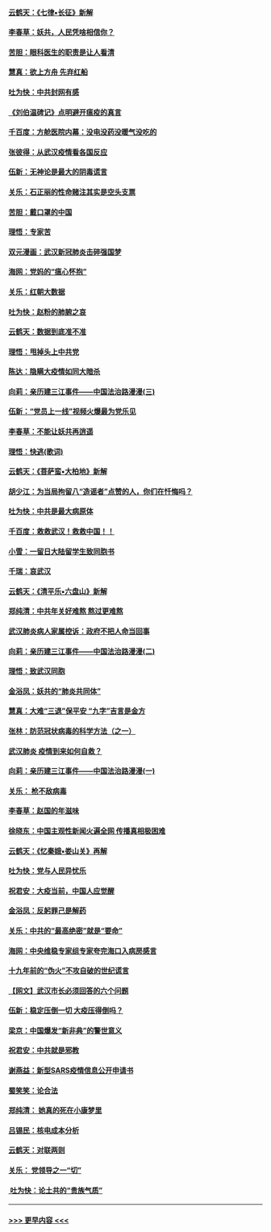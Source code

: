 #### [云鹤天：《七律▪长征》新解](../pages/nsc993/n11855479.md?t=02091944) 
#### [李春草：妖共，人民凭啥相信你？](../pages/nsc993/n11855196.md?t=02091944) 
#### [苦胆：眼科医生的职责是让人看清](../pages/nsc993/n11853840.md?t=02091944) 
#### [慧真：欲上方舟 先弃红船](../pages/nsc993/n11853483.md?t=02091944) 
#### [吐为快：中共封网有感](../pages/nsc993/n11852575.md?t=02091944) 
#### [《刘伯温碑记》点明避开瘟疫的真言](../pages/nsc993/n11852128.md?t=02091944) 
#### [千百度：方舱医院内幕：没电没药没暖气没吃的](../pages/nsc993/n11850211.md?t=02091944) 
#### [张彼得：从武汉疫情看各国反应](../pages/nsc993/n11850102.md?t=02091944) 
#### [伍新：无神论是最大的阴毒谎言](../pages/nsc993/n11846129.md?t=02091944) 
#### [关乐：石正丽的性命赌注其实是空头支票](../pages/nsc993/n11846109.md?t=02091944) 
#### [苦胆：戴口罩的中国](../pages/nsc993/n11845576.md?t=02091944) 
#### [理悟：专家苦](../pages/nsc993/n11845564.md?t=02091944) 
#### [双元漫画：武汉新冠肺炎击碎强国梦](../pages/nsc993/n11843320.md?t=02091944) 
#### [海网：党妈的“瘟心怀抱”](../pages/nsc993/n11840740.md?t=02091944) 
#### [关乐：红朝大数据](../pages/nsc993/n11840675.md?t=02091944) 
#### [吐为快：赵粉的肺腑之哀](../pages/nsc993/n11840618.md?t=02091944) 
#### [云鹤天：数据到底准不准](../pages/nsc993/n11840325.md?t=02091944) 
#### [理悟：甩掉头上中共党](../pages/nsc993/n11838826.md?t=02091944) 
#### [陈达：隐瞒大疫情如同大暗杀](../pages/nsc993/n11838771.md?t=02091944) 
#### [向莉：亲历建三江事件——中国法治路漫漫(三)](../pages/nsc993/n11831825.md?t=02091944) 
#### [伍新：“党员上一线”视频火爆最为党乐见](../pages/nsc993/n11838200.md?t=02091944) 
#### [李春草：不能让妖共再逍遥](../pages/nsc993/n11838102.md?t=02091944) 
#### [理悟：快逃(歌词)](../pages/nsc993/n11838083.md?t=02091944) 
#### [云鹤天：《菩萨蛮▪大柏地》新解](../pages/nsc993/n11838059.md?t=02091944) 
#### [胡少江：为当局拘留八“造谣者”点赞的人，你们在忏悔吗？](../pages/nsc993/n11836801.md?t=02091944) 
#### [吐为快：中共是最大病原体](../pages/nsc993/n11836748.md?t=02091944) 
#### [千百度：救救武汉！救救中国！！](../pages/nsc993/n11836145.md?t=02091944) 
#### [小雪：一留日大陆留学生致同胞书](../pages/nsc993/n11834624.md?t=02091944) 
#### [千瑞：哀武汉](../pages/nsc993/n11833647.md?t=02091944) 
#### [云鹤天：《清平乐▪六盘山》新解](../pages/nsc993/n11833611.md?t=02091944) 
#### [郑纯清：中共年关好难熬 熬过更难熬](../pages/nsc993/n11833489.md?t=02091944) 
#### [武汉肺炎病人家属控诉：政府不把人命当回事](../pages/nsc993/n11833205.md?t=02091944) 
#### [向莉：亲历建三江事件——中国法治路漫漫(二)](../pages/nsc993/n11829102.md?t=02091944) 
#### [理悟：致武汉同胞](../pages/nsc993/n11831522.md?t=02091944) 
#### [金浴凤：妖共的“肺炎共同体”](../pages/nsc993/n11829448.md?t=02091944) 
#### [慧真：大难“三退”保平安 “九字”吉言是金方](../pages/nsc993/n11829501.md?t=02091944) 
#### [张林：防范冠状病毒的科学方法（之一）](../pages/nsc993/n11828618.md?t=02091944) 
#### [武汉肺炎 疫情到来如何自救？](../pages/nsc993/n11827632.md?t=02091944) 
#### [向莉：亲历建三江事件——中国法治路漫漫(一)](../pages/nsc993/n11827190.md?t=02091944) 
#### [关乐： 枪不敌病毒](../pages/nsc993/n11826746.md?t=02091944) 
#### [李春草：赵国的年滋味](../pages/nsc993/n11826321.md?t=02091944) 
#### [徐晓东：中国主观性新闻火遍全网 传播真相极困难](../pages/nsc993/n11826508.md?t=02091944) 
#### [云鹤天：《忆秦娥▪娄山关》再解](../pages/nsc993/n11824682.md?t=02091944) 
#### [吐为快：党与人民异忧乐](../pages/nsc993/n11824660.md?t=02091944) 
#### [祝君安：大疫当前，中国人应觉醒](../pages/nsc993/n11821946.md?t=02091944) 
#### [金浴凤：反躬罪己是解药](../pages/nsc993/n11820280.md?t=02091944) 
#### [关乐：中共的“最高绝密”就是“要命”](../pages/nsc993/n11816946.md?t=02091944) 
#### [海网：中央维稳专家组专家夸完海口入病房感言](../pages/nsc993/n11815138.md?t=02091944) 
#### [十九年前的“伪火”不攻自破的世纪谎言](../pages/nsc993/n11813238.md?t=02091944) 
#### [【网文】武汉市长必须回答的六个问题](../pages/nsc993/n11813848.md?t=02091944) 
#### [伍新：稳定压倒一切 大疫压得倒吗？](../pages/nsc993/n11812634.md?t=02091944) 
#### [梁京：中国爆发“新非典”的警世意义](../pages/nsc993/n11812554.md?t=02091944) 
#### [祝君安：中共就是邪教](../pages/nsc993/n11812431.md?t=02091944) 
#### [谢燕益：新型SARS疫情信息公开申请书](../pages/nsc993/n11808840.md?t=02091944) 
#### [蜀笑笑：论合法](../pages/nsc993/n11808064.md?t=02091944) 
#### [郑纯清： 她真的死在小康梦里](../pages/nsc993/n11806623.md?t=02091944) 
#### [吕锡民：核电成本分析](../pages/nsc993/n11806284.md?t=02091944) 
#### [云鹤天：对联两则](../pages/nsc993/n11805957.md?t=02091944) 
#### [关乐： 党领导之一“切”](../pages/nsc993/n11804505.md?t=02091944) 
#### [ 吐为快：论土共的“贵族气质”](../pages/nsc993/n11804490.md?t=02091944) 

----
#### [ >>> 更早内容 <<< ](../indexes/nsc993-earlier.md)
